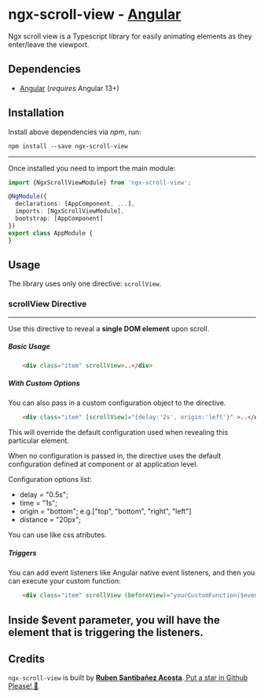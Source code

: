 
# ngx-scroll-view - [Angular](http://angular.io/) 


Ngx scroll view is a Typescript library for easily animating elements as they enter/leave the viewport.


## Dependencies

* [Angular](https://angular.io) (*requires* Angular 13+)


## Installation

Install above dependencies via *npm*, run:

```shell
npm install --save ngx-scroll-view
```

---

Once installed you need to import the main module:



```ts
import {NgxScrollViewModule} from 'ngx-scroll-view';

@NgModule({
  declarations: [AppComponent, ...],
  imports: [NgxScrollViewModule],  
  bootstrap: [AppComponent]
})
export class AppModule {
}
```

## Usage

The library uses only one directive: `scrollView`.

### scrollView Directive

---

Use this directive to reveal a **single DOM element** upon scroll.

##### Basic Usage

```html
    <div class="item" scrollView>..</div>
```

##### With Custom Options

You can also pass in a custom configuration object to the directive.

```html
    <div class="item" [scrollView]="{delay:'2s', origin:'left'}" >..</div>
```

This will override the default configuration used when revealing this particular element.

When no configuration is passed in, the directive uses the default configuration defined at component or at application level.

Configuration options list: 

- delay = "0.5s";
-  time = "1s";
-  origin = "bottom";   e.g.["top", "bottom", "right", "left"]
-  distance = "20px";

 You can use like css atributes.

##### Triggers

You can add event listeners like Angular native event listeners, and then you can execute your custom function:

```html
    <div class="item" scrollView (beforeView)="yourCustomFunction($event)" (afterView)="yourCustomFunction($event)">..</div>
```

Inside **$event** parameter, you will have the element that is triggering the listeners. 
---

## Credits

`ngx-scroll-view` is built by **[Ruben Santibañez Acosta](https://github.com/rubensantibanezacosta)**.<u> <a href="https://github.com/rubensantibanezacosta/ngx-scroll-view">Put a star in Github Please! 	:star2:</a></u>


